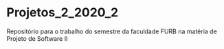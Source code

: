 # Projetos_2_2020_2
Repositório para o trabalho do semestre da faculdade FURB na matéria de Projeto de Software II
